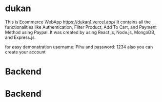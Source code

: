 # dukan
This is Ecommerce WebApp 
https://dukan1.vercel.app/ 
It contains all the functionalities like Authentication, Filter Product, Add To Cart, and Payment Method using Paypal.
It was created by using React.js, Node.js, MongoDB, and Express.js.

for easy demonstration username: Pihu and password: 1234 also you can create your account



# Backend
# Backend
